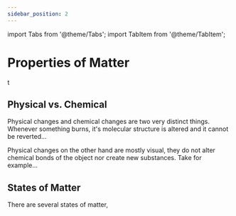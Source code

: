 ```yaml
---
sidebar_position: 2
---
```


import Tabs from '@theme/Tabs';
import TabItem from '@theme/TabItem';

# Properties of Matter

t

## Physical vs. Chemical

Physical changes and chemical changes are two very distinct things. Whenever something burns, it's molecular structure is altered and it cannot be reverted...

Physical changes on the other hand are mostly visual, they do not alter chemical bonds of the object nor create new substances. Take for example...

## States of Matter

There are several states of matter, 

## 